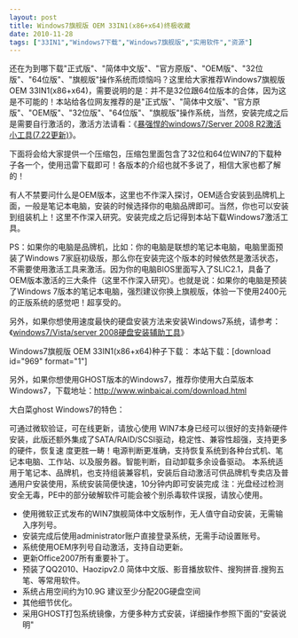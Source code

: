 ```yaml
---
layout: post
title: Windows7旗舰版 OEM 33IN1(x86+x64)终极收藏		
date: 2010-11-28
tags: ["33IN1","Windows7下载","Windows7旗舰版","实用软件","资源"]
---
```


还在为到哪下载"正式版"、"简体中文版"、"官方原版"、"OEM版"、"32位版"、"64位版"、"旗舰版"操作系统而烦恼吗？这里给大家推荐Windows7旗舰版 OEM 33IN1(x86+x64)，需要说明的是：并不是32位跟64位版本的合体，因为这是不可能的！本站给各位网友推荐的是"正式版"、"简体中文版"、"官方原版"、"OEM版"、"32位版"、"64位版"、"旗舰版"操作系统，当然，安装完成之后是需要自行激活的，激活方法请看：《<a title="暴强悍的windows7/Server 2008 R2激活小工具(7.22更新)" href="http://www.saqqdy.com/download/windows7-server2008-activation-tools">暴强悍的windows7/Server 2008 R2激活小工具(7.22更新)</a>》。

下面将会给大家提供一个压缩包，压缩包里面包含了32位和64位WIN7的下载种子各一个，使用迅雷下载即可！各版本的介绍也就不多说了，相信大家也都了解的！

有人不禁要问什么是OEM版本，这里也不作深入探讨，OEM适合安装到品牌机上面，一般是笔记本电脑，安装的时候选择你的电脑品牌即可。当然，你也可以安装到组装机上！这里不作深入研究。安装完成之后记得到本站下载Windows7激活工具。

PS：如果你的电脑是品牌机，比如：你的电脑是联想的笔记本电脑，电脑里面预装了Windows 7家庭初级版，那么你在安装完这个版本的时候依然是激活状态，不需要使用激活工具来激活。因为你的电脑BIOS里面写入了SLIC2.1，具备了OEM版本激活的三大条件（这里不作深入研究）。也就是说：如果你的电脑是预装了Windows 7版本的笔记本电脑，强烈建议你换上旗舰版，体验一下使用2400元的正版系统的感觉吧！超享受的。

另外，如果你想使用速度最快的硬盘安装方法来安装Windows7系统，请参考：《<a title="windows7/Vista/server 2008硬盘安装辅助工具" href="http://www.saqqdy.com/download/windows7-vista-server-harddisk-tools" rel="bookmark">windows7/Vista/server 2008硬盘安装辅助工具</a>》

Windows7旗舰版 OEM 33IN1(x86+x64)种子下载：
本站下载：[download id="969" format="1"]

另外，如果你想使用GHOST版本的Windows7，推荐你使用大白菜版本Windows7，下载地址：<a href="http://www.saqqdy.com/?r=http://www.winbaicai.com/download.html">http://www.winbaicai.com/download.html</a>

大白菜ghost Windows7的特色：

可通过微软验证，可在线更新，请放心使用
WIN7本身已经可以很好的支持新硬件安装，此版还额外集成了SATA/RAID/SCSI驱动，稳定性、兼容性超强，支持更多的硬件，恢复速
度更胜一畴！电源判断更准确，支持恢复系统到各种台式机、笔记本电脑、工作站、以及服务器。智能判断，自动卸载多余设备驱动。
本系统适用于笔记本、品牌机，也支持组装兼容机，安装后自动激活可供品牌机专卖店及普通用户安装使用，系统安装简便快速，10分钟内即可安装完成
注：光盘经过检测安全无毒，PE中的部分破解软件可能会被个别杀毒软件误报，请放心使用。
* 使用微软正式发布的WIN7旗舰简体中文版制作，无人值守自动安装，无需输入序列号。
* 安装完成后使用administrator账户直接登录系统，无需手动设置账号。
* 系统使用OEM序列号自动激活，支持自动更新。
* 更新Office2007所有重要补丁。
* 预装了QQ2010、Haozipv2.0 简体中文版、影音播放软件、搜狗拼音.搜狗五笔、等常用软件。
* 系统占用空间约为10.9G 建议至少分配20G硬盘空间
* 其他细节优化。
* 采用GHOST打包系统镜像，方便多种方式安装，详细操作参照下面的"安装说明"		